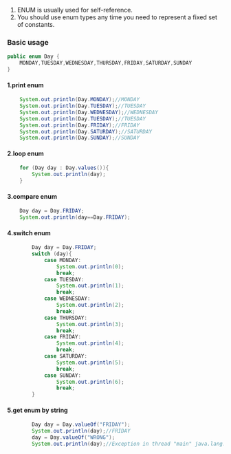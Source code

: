 1. ENUM is usually used for self-reference.
2. You should use enum types any time you need to represent a fixed set of constants. 

### Basic usage

```java
public enum Day {
    MONDAY,TUESDAY,WEDNESDAY,THURSDAY,FRIDAY,SATURDAY,SUNDAY
}
```

#### 1.print enum 

```java
    System.out.println(Day.MONDAY);//MONDAY
    System.out.println(Day.TUESDAY);//TUESDAY
    System.out.println(Day.WEDNESDAY);//WEDNESDAY
    System.out.println(Day.TUESDAY);//TUESDAY
    System.out.println(Day.FRIDAY);//FRIDAY
    System.out.println(Day.SATURDAY);//SATURDAY
    System.out.println(Day.SUNDAY);//SUNDAY
```

#### 2.loop enum

```java
    for (Day day : Day.values()){
        System.out.println(day);
    }
```

#### 3.compare enum

```java
    Day day = Day.FRIDAY;
    System.out.println(day==Day.FRIDAY);
```

#### 4.switch enum

```java
        Day day = Day.FRIDAY;
        switch (day){
            case MONDAY:
                System.out.println(0);
                break;
            case TUESDAY:
                System.out.println(1);
                break;
            case WEDNESDAY:
                System.out.println(2);
                break;
            case THURSDAY:
                System.out.println(3);
                break;
            case FRIDAY:
                System.out.println(4);
                break;
            case SATURDAY:
                System.out.println(5);
                break;
            case SUNDAY:
                System.out.println(6);
                break;
        }
```

#### 5.get enum by string
```java
        Day day = Day.valueOf("FRIDAY");
        System.out.println(day);//FRIDAY
        day = Day.valueOf("WRONG");
        System.out.println(day);//Exception in thread "main" java.lang.IllegalArgumentException: No enum constant com.company.Day.WRONG

```